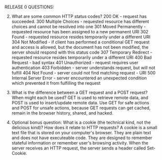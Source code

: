 RELEASE 0 QUESTIONS:

2. What are some common HTTP status codes?
	200 OK - request has succeeded.
	300 Multiple Choices - requested resource has different choices
		and cannot be resolved into one
	301 Moved Permanently - requested resource has been assigned
		to a new permanent URI
	302 Found - requested resource resides temporarily under a
		different URI
	304 Not Modified - if client has performed a conditional GET
		request and access is allowed, but the document has not
		been modified, the server should respond with this status
		code
	307 Temporary Redirect - requested resource resides temporarily
		under a different URI
	400 Bad Request - bad syntax
	401 Unauthorized - request requires user authentication
	403 Forbidden - server understands request, but will not fulfill
	404 Not Found - server could not find matching request - URI
	500 Internal Server Error - server encountered an unexpected condition
	which prevented it from fulfilling the request

3. What is the difference between a GET request and a POST request? When might each be used?
GET is used to retrieve remote data, and POST is used to insert/update 		remote data.
Use GET for safe actions and POST for unsafe actions, because GET requests
	can get cached, remain in the browser history, shared, and hacked.

4. Optional bonus question: What is a cookie (the technical kind, not the delicious kind)? How does it relate to HTTP requests?
A cookie is a small text file that is stored on your computer's browser.
	They are plain text and does not have executeable code. They are
	designed to remember stateful information or remember user's browsing
	activity. When the server receives an HTTP request, the server sends
	a header called Set-Cookie. 